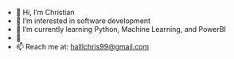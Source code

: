 - 👋 Hi, I’m Christian
- 👀 I’m interested in software development
- 🌱 I’m currently learning Python, Machine Learning, and PowerBI
- 💞️ 
- 📫 Reach me at: halllchris99@gmail.com

<!---
Thrizadon/Thrizadon is a ✨ special ✨ repository because its `README.md` (this file) appears on your GitHub profile.
You can click the Preview link to take a look at your changes.
--->
